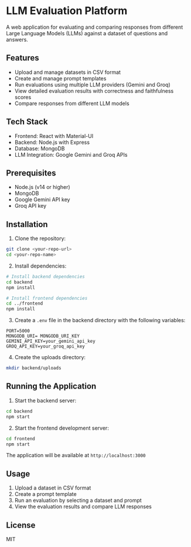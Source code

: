 # LLM Evaluation Platform

A web application for evaluating and comparing responses from different Large Language Models (LLMs) against a dataset of questions and answers.

## Features

- Upload and manage datasets in CSV format
- Create and manage prompt templates
- Run evaluations using multiple LLM providers (Gemini and Groq)
- View detailed evaluation results with correctness and faithfulness scores
- Compare responses from different LLM models

## Tech Stack

- Frontend: React with Material-UI
- Backend: Node.js with Express
- Database: MongoDB
- LLM Integration: Google Gemini and Groq APIs

## Prerequisites

- Node.js (v14 or higher)
- MongoDB
- Google Gemini API key
- Groq API key

## Installation

1. Clone the repository:
```bash
git clone <your-repo-url>
cd <your-repo-name>
```

2. Install dependencies:
```bash
# Install backend dependencies
cd backend
npm install

# Install frontend dependencies
cd ../frontend
npm install
```

3. Create a `.env` file in the backend directory with the following variables:
```
PORT=5000
MONGODB_URI= MONGODB_URI_KEY
GEMINI_API_KEY=your_gemini_api_key
GROQ_API_KEY=your_groq_api_key
```

4. Create the uploads directory:
```bash
mkdir backend/uploads
```

## Running the Application

1. Start the backend server:
```bash
cd backend
npm start
```

2. Start the frontend development server:
```bash
cd frontend
npm start
```

The application will be available at `http://localhost:3000`

## Usage

1. Upload a dataset in CSV format
2. Create a prompt template
3. Run an evaluation by selecting a dataset and prompt
4. View the evaluation results and compare LLM responses

## License

MIT 
